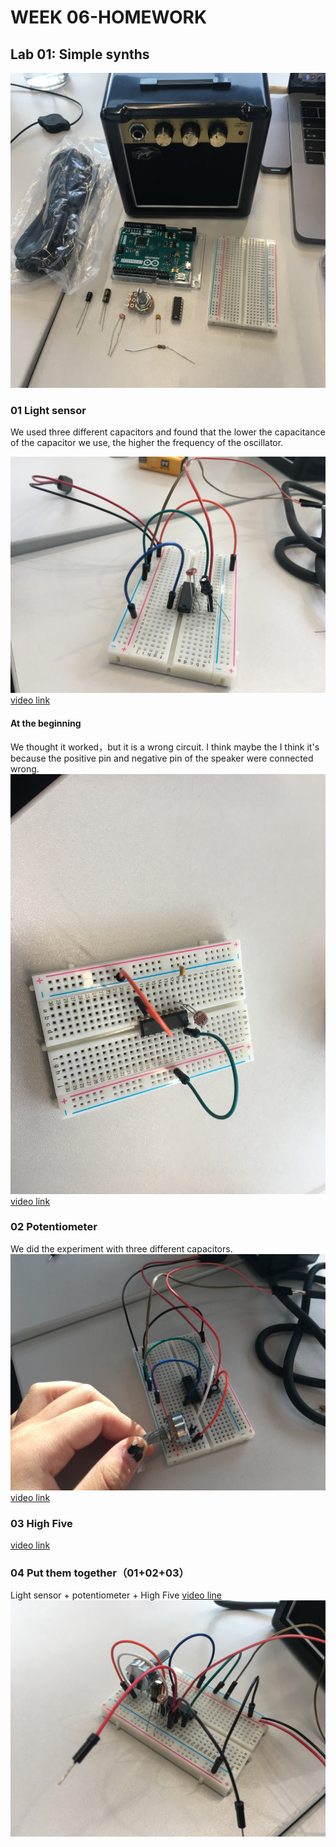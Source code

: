 
# WEEK 06-HOMEWORK

## Lab 01: Simple synths

![conponents](https://github.com/Yunhan-Wang/Arduino-Homework/blob/master/week6/components.JPG)
### 01 Light sensor 
We used three different capacitors and found that the lower the capacitance of the capacitor we use, the higher the frequency of the oscillator.

![circuit](https://github.com/Yunhan-Wang/Arduino-Homework/blob/master/week6/light%20sensor.JPG)
[video link](https://youtu.be/m1cYMPnAb3E)

#### At the beginning 
We thought it worked，but it is a wrong circuit.
I think maybe the I think it's because the positive pin and negative pin of the speaker were connected wrong.
![](https://github.com/Yunhan-Wang/Arduino-Homework/blob/master/week6/error.JPG)
[video link](https://youtu.be/YztyYHJTJ7M)

### 02 Potentiometer
We did the experiment with three different capacitors.
![circuit](https://github.com/Yunhan-Wang/Arduino-Homework/blob/master/week6/potentiometer.JPG)
[video link](https://youtu.be/B4y01yoSWmY)

### 03 High Five
[video link](https://youtu.be/X6OplTC3lIM)


### 04 Put them together（01+02+03）

Light sensor + potentiometer + High Five
[video line](https://youtu.be/oXEiPWE_gTw)
![](https://github.com/Yunhan-Wang/Arduino-Homework/blob/master/week6/1%2B1%2B1.JPG)

